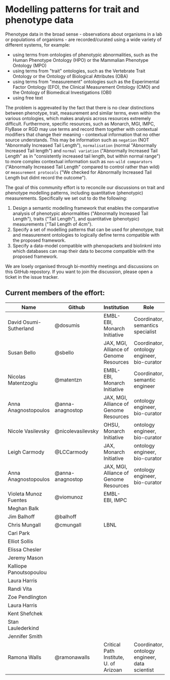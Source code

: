 # Modelling patterns for trait and phenotype data

Phenotype data in the broad sense - observations about organisms in a lab or populations of organisms - are recorded/curated using a wide variety of different systems, for example:

- using terms from ontologies of phenotypic abnormalities, such as the Human Phenotype Ontology (HPO) or the Mammalian Phenotype Ontology (MPO)
- using terms from "trait" ontologies, such as the Vertebrate Trait Ontology or the Ontology of Biological Attributes (OBA)
- using terms from "measurement" ontologies such as the Experimental Factor Ontology (EFO), the Clinical Measurement Ontology (CMO) and the Ontology of Biomedical Investigations (OBI)
- using free text

The problem is aggrevated by the fact that there is no clear distinctions between phenotype, trait, measurement and similar terms, even within the various ontologies, which makes analysis across resources extremely difficult. Furthermore, specific resources, such as Monarch, MGI, IMPC, FlyBase or RGD may use terms and record them together with contextual modifiers that change their meaning - contextual information that no other source understands. This may be information such as `negation` (NOT "Abnormally Increased Tail Length"), `normalisation` (normal "Abnormally Increased Tail length") and `normal variation` ("Abnormally Increased Tail Length" as in "consistently increased tail length, but within normal range") to more complex contextual information such as `non-wild comparators` ("Abnormally Increased Tail Length" compared to control rather than wild) or `measurement protocols` ("We checked for Abnormally Increased Tail Length but didnt record the outcome").

The goal of this community effort is to reconcile our discussions on trait and phenotype modelling patterns, including quantitative (phenotypic) measurements. Specifically we set out to do the following:

1. Design a semantic modelling framework that enables the comparative analysis of phenotypic abnormalities ("Abnormally Increased Tail Length"), traits ("Tail Length"), and quantitative (phenotypic) measurements ("Tail Length of 4cm").
2. Specify a set of modelling patterns that can be used for phenotype, trait and measurement ontologies to logically define terms compatible with the proposed framework.
3. Specify a data-model compatible with phenopackets and biolinkml into which databases can map their data to become compatible with the proposed framework.

We are losely organised through bi-monthly meetings and discussions on this GitHub repostory. If you want to join the discussion, please open a ticket in the issue tracker.

## Current members of the effort:

| Name | Github | Institution | Role |
| ---- | ------- | ----------- | ----- |
| David Osumi-Sutherland | @dosumis | EMBL-EBI, Monarch Initiative | Coordinator, semantics specialist |
| Susan Bello | @sbello| JAX, MGI, Alliance of Genome Resources | Coordinator, ontology engineer, bio-curator |
| Nicolas Matentzoglu | @matentzn | EMBL-EBI, Monarch Initiative | Coordinator, semantic engineer |
| Anna Anagnostopoulos | @anna-anagnostop| JAX, MGI, Alliance of Genome Resources | ontology engineer, bio-curator |
| Nicole Vasilevsky | @nicolevasilevsky| OHSU, Monarch Initiative | ontology engineer, bio-curator |
| Leigh Carmody | @LCCarmody| JAX, Monarch Initiative | ontology engineer, bio-curator |
| Anna Anagnostopoulos | @anna-anagnostop| JAX, MGI, Alliance of Genome Resources | ontology engineer, bio-curator |
| Violeta Munoz Fuentes | @viomunoz | EMBL-EBI, IMPC | |
| Meghan Balk |  |  | |
| Jim Balhoff | @balhoff  |  | |
| Chris Mungall | @cmungall  | LBNL | |
| Cari Park |  |  | |
| Elliot Sollis |  |  | |
| Elissa Chesler |  |  | |
| Jeremy Mason |  |  | |
| Kalliope Panoutsopoulou |  |  | |
| Laura Harris |  |  | |
| Randi Vita |  |  | |
| Zoe Pendlington |  |  | |
| Laura Harris |  |  | |
| Kent Shefchek |  |  | |
| Stan Laulederkind |  |  | |
| Jennifer Smith |  |  | |
| Ramona Walls | @ramonawalls | Critical Path Institute, U. of Arizoan | Coordinator, ontology engineer, data scientist |
